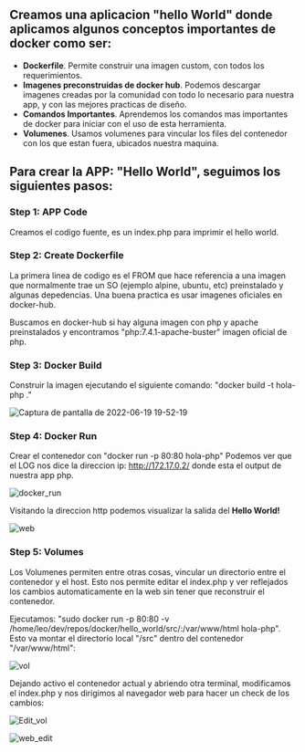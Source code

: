 ## Creamos una aplicacion "hello World" donde aplicamos algunos conceptos importantes de docker como ser:

- **Dockerfile**. Permite construir una imagen custom, con todos los requerimientos.
- **Imagenes preconstruidas de docker hub**. Podemos descargar imagenes creadas por la comunidad con todo lo necesario para nuestra app, y con las mejores practicas de diseño.
- **Comandos Importantes**. Aprendemos los comandos mas importantes de docker para iniciar con el uso de esta herramienta.
- **Volumenes**. Usamos volumenes para vincular los files del contenedor con los que estan fuera, ubicados nuestra maquina.

## Para crear la APP: "Hello World", seguimos los siguientes pasos:

### Step 1: **APP Code**
Creamos el codigo fuente, es un index.php para imprimir el hello world.

### Step 2: **Create Dockerfile**
La primera linea de codigo es el FROM que hace referencia a una imagen que normalmente trae un SO (ejemplo alpine, ubuntu, etc) preinstalado y algunas depedencias. Una buena practica es usar imagenes oficiales en docker-hub.

Buscamos en docker-hub si hay alguna imagen con php y apache preinstalados y encontramos "php:7.4.1-apache-buster" imagen oficial de php.

### Step 3: **Docker Build**
Construir la imagen ejecutando el siguiente comando: "docker build -t hola-php ."

![Captura de pantalla de 2022-06-19 19-52-19](https://user-images.githubusercontent.com/42939877/174503347-56425e5a-6ef4-4eaa-82b6-3d7b31ca1fb6.png)

### Step 4: **Docker Run**
Crear el contenedor con "docker run -p 80:80 hola-php"
Podemos ver que el LOG nos dice la direccion ip: http://172.17.0.2/ donde esta el output de nuestra app php.

![docker_run](https://user-images.githubusercontent.com/42939877/174502810-d610346f-0beb-4728-aaee-c8a583899d1b.png)

Visitando la direccion http podemos visualizar la salida del **Hello World!**

![web](https://user-images.githubusercontent.com/42939877/174504376-92daab08-1a26-4c2a-b121-4154f4fef5d1.png)

### Step 5: Volumes
Los Volumenes permiten entre otras cosas, vincular un directorio entre el contenedor y el host. Esto nos permite editar el index.php y ver reflejados los cambios automaticamente en la web sin tener que reconstruir el contenedor.

Ejecutamos: "sudo docker run -p 80:80 -v /home/leo/dev/repos/docker/hello_world/src/:/var/www/html hola-php". Esto va montar el directorio local "/src" dentro del contenedor "/var/www/html":

![vol](https://user-images.githubusercontent.com/42939877/174504987-38cf2735-2ed9-4a03-8d28-822277e055ac.png)

Dejando activo el contenedor actual y abriendo otra terminal, modificamos el index.php y nos dirigimos al navegador web para hacer un check de los cambios:

![Edit_vol](https://user-images.githubusercontent.com/42939877/174505238-4f1ded29-7f58-43b8-84a3-c36c4d0501cc.png)





![web_edit](https://user-images.githubusercontent.com/42939877/174505248-af878054-bff3-487a-9bb4-31278b89c593.png)
